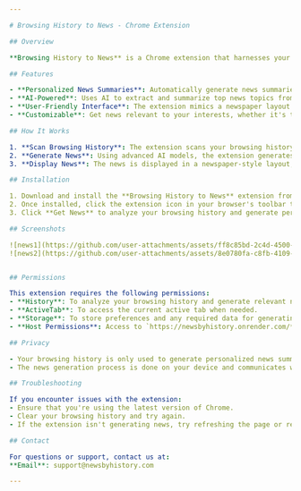 ```yaml
---

# Browsing History to News - Chrome Extension

## Overview

**Browsing History to News** is a Chrome extension that harnesses your browsing history to generate personalized news summaries. By analyzing your recent browsing activity, the extension uses advanced AI models to identify relevant news topics and provides concise, up-to-date summaries based on your interests. Stay informed effortlessly with this simple yet powerful tool.

## Features

- **Personalized News Summaries**: Automatically generate news summaries based on your browsing history.
- **AI-Powered**: Uses AI to extract and summarize top news topics from your search history.
- **User-Friendly Interface**: The extension mimics a newspaper layout for easy reading and browsing.
- **Customizable**: Get news relevant to your interests, whether it's technology, healthcare, global events, or more.

## How It Works

1. **Scan Browsing History**: The extension scans your browsing history to identify topics you're most interested in.
2. **Generate News**: Using advanced AI models, the extension generates concise, relevant news summaries for each topic.
3. **Display News**: The news is displayed in a newspaper-style layout, making it easy to read and stay updated.

## Installation

1. Download and install the **Browsing History to News** extension from the Chrome Web Store.
2. Once installed, click the extension icon in your browser's toolbar to open the popup.
3. Click **Get News** to analyze your browsing history and generate personalized news summaries.

## Screenshots

![news1](https://github.com/user-attachments/assets/ff8c85bd-2c4d-4500-a8bd-4fd8978063ae)
![news2](https://github.com/user-attachments/assets/8e0780fa-c8fb-4109-85d3-b91187e82d6e)


## Permissions

This extension requires the following permissions:
- **History**: To analyze your browsing history and generate relevant news topics.
- **ActiveTab**: To access the current active tab when needed.
- **Storage**: To store preferences and any required data for generating personalized news.
- **Host Permissions**: Access to `https://newsbyhistory.onrender.com/*` for backend communication.

## Privacy

- Your browsing history is only used to generate personalized news summaries. The extension does not store or share your browsing data with third parties.
- The news generation process is done on your device and communicates with the backend securely for generating content.

## Troubleshooting

If you encounter issues with the extension:
- Ensure that you're using the latest version of Chrome.
- Clear your browsing history and try again.
- If the extension isn't generating news, try refreshing the page or reinstalling the extension.

## Contact

For questions or support, contact us at:  
**Email**: support@newsbyhistory.com

---
```

